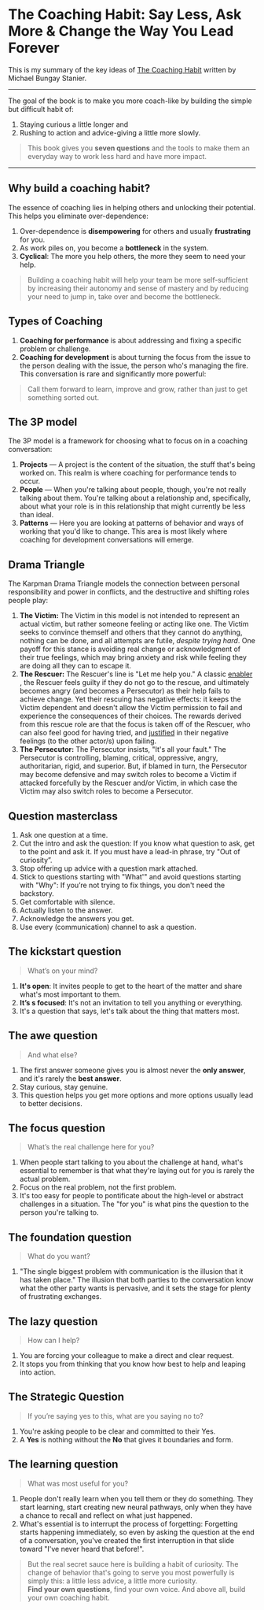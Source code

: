 # The Coaching Habit: Say Less, Ask More & Change the Way You Lead Forever

This is my summary of the key ideas of [The Coaching Habit](https://amzn.to/3lIqr16) written by Michael Bungay Stanier.

-----

The goal of the book is to make you more coach-like by building the simple but difficult habit of:
1. Staying curious a little longer and
2. Rushing to action and advice-giving a little more slowly.

> This book gives you **seven questions** and the tools to make them an everyday way to work less hard and have more impact.

-----

## Why build a coaching habit?
The essence of coaching lies in helping others and unlocking their potential. This helps you eliminate over-dependence:
1. Over-dependence is **disempowering** for others and usually **frustrating** for you.
2. As work piles on, you become a **bottleneck** in the system.
3. **Cyclical**: The more you help others, the more they seem to need your help.
> Building a coaching habit will help your team be more self-sufficient by increasing their autonomy and sense of mastery and by reducing your need to jump in, take over and become the bottleneck.

## Types of Coaching
1. **Coaching for performance** is about addressing and fixing a specific problem or challenge.
2. **Coaching for development** is about turning the focus from the issue to the person dealing with the issue, the person who's managing the fire. This conversation is rare and significantly more powerful:
> Call them forward to learn, improve and grow, rather than just to get something sorted out.

## The 3P model
The 3P model is a framework for choosing what to focus on in a coaching conversation:
1. **Projects** — A project is the content of the situation, the stuff that's being worked on. This realm is where coaching for performance tends to occur.
2. **People** — When you're talking about people, though, you're not really
   talking about them. You're talking about a relationship and, specifically, about what your role is in this relationship that might currently be less than ideal.
3. **Patterns** — Here you are looking at patterns of behavior and ways of working that you'd like to change. This area is most likely where coaching for development conversations will emerge.

## Drama Triangle
The Karpman Drama Triangle models the connection between personal responsibility and power in conflicts, and the destructive and shifting roles people play:
1. **The Victim:** The Victim in this model is not intended to represent an actual victim, but rather someone feeling or acting like one. The Victim seeks to convince themself and others that they cannot do anything, nothing can be done, and all attempts are futile, _despite trying hard_. One payoff for this stance is avoiding real change or acknowledgment of their true feelings, which may bring anxiety and risk while feeling they are doing all they can to escape it.
2. **The Rescuer:** The Rescuer's line is "Let me help you." A classic  [enabler](https://en.m.wikipedia.org/wiki/Enabling) , the Rescuer feels guilty if they do not go to the rescue, and ultimately becomes angry (and becomes a Persecutor) as their help fails to achieve change. Yet their rescuing has negative effects: it keeps the Victim dependent and doesn't allow the Victim permission to fail and experience the consequences of their choices. The rewards derived from this rescue role are that the focus is taken off of the Rescuer, who can also feel good for having tried, and  [justified](https://en.m.wikipedia.org/wiki/Victim_blaming)  in their negative feelings (to the other actor/s) upon failing.
3. **The Persecutor:** The Persecutor insists, "It's all your fault." The Persecutor is controlling, blaming, critical, oppressive, angry, authoritarian, rigid, and superior. But, if blamed in turn, the Persecutor may become defensive and may switch roles to become a Victim if attacked forcefully by the Rescuer and/or Victim, in which case the Victim may also switch roles to become a Persecutor.

## Question masterclass
1. Ask one question at a time.
2. Cut the intro and ask the question: If you know what question to ask, get to the point and ask it. If you must have a lead-in phrase, try "Out of curiosity”.
3. Stop offering up advice with a question mark attached.
4. Stick to questions starting with "What'" and avoid questions starting with "Why": If you’re not trying to fix things, you don't need the backstory.
5. Get comfortable with silence.
6. Actually listen to the answer.
7. Acknowledge the answers you get.
8. Use every (communication) channel to ask a question.

## The kickstart question
> What’s on your mind?

1. **It's open**: It invites people to get to the heart of the matter and share what's most important to them.
2. **It’s s focused**: It's not an invitation to tell you anything or everything.
3. It's a question that says, let's talk about the thing that matters most.

## The awe question
> And what else?

1. The first answer someone gives you is almost never the **only answer**, and it's rarely the **best answer**.
2. Stay curious, stay genuine.
3. This question helps you get more options and more options usually lead to better decisions.

## The focus question
> What’s the real challenge here for you?

1. When people start talking to you about the challenge at hand, what's essential to remember is that what they're laying out for you is rarely the actual problem.
2. Focus on the real problem, not the first problem.
3. It's too easy for people to pontificate about the high-level or abstract challenges in a situation. The "for you" is what pins the question to the person
   you're talking to.

## The foundation question
> What do you want?

1. "The single biggest problem with communication is the illusion that it has taken place." The illusion that both parties to the conversation know what the other party wants is pervasive, and it sets the stage for plenty of frustrating exchanges.

## The lazy question
> How can I help?

1. You are forcing your colleague to make a direct and clear request.
2. It stops you from thinking that you know how best to help and leaping into action.

## The Strategic Question
> If you’re saying yes to this, what are you saying no to?

1. You're asking people to be clear and committed to their Yes.
2. A **Yes** is nothing without the **No** that gives it boundaries and form.

## The learning question
> What was most useful for you?

1. People don't really learn when you tell them or they do something. They start learning, start creating new neural pathways, only when they have a chance to recall and reflect on what just happened.
2. What's essential is to interrupt the process of forgetting: Forgetting starts happening immediately, so even by asking the question at the end of a conversation, you've created the first interruption in that slide toward "I've never heard that before!".

> But the real secret sauce here is building a habit of curiosity. The change of behavior that's going to serve you most powerfully is simply this: a little less advice, a little more curiosity.  
> **Find your own questions**, find your own voice. And above all, build your own coaching habit.  